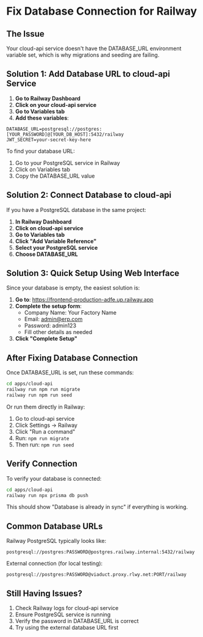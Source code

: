 # Fix Database Connection for Railway

## The Issue
Your cloud-api service doesn't have the DATABASE_URL environment variable set, which is why migrations and seeding are failing.

## Solution 1: Add Database URL to cloud-api Service

1. **Go to Railway Dashboard**
2. **Click on your cloud-api service**
3. **Go to Variables tab**
4. **Add these variables**:

```
DATABASE_URL=postgresql://postgres:[YOUR_PASSWORD]@[YOUR_DB_HOST]:5432/railway
JWT_SECRET=your-secret-key-here
```

To find your database URL:
1. Go to your PostgreSQL service in Railway
2. Click on Variables tab
3. Copy the DATABASE_URL value

## Solution 2: Connect Database to cloud-api

If you have a PostgreSQL database in the same project:

1. **In Railway Dashboard**
2. **Click on cloud-api service**
3. **Go to Variables tab**
4. **Click "Add Variable Reference"**
5. **Select your PostgreSQL service**
6. **Choose DATABASE_URL**

## Solution 3: Quick Setup Using Web Interface

Since your database is empty, the easiest solution is:

1. **Go to**: https://frontend-production-adfe.up.railway.app
2. **Complete the setup form**:
   - Company Name: Your Factory Name
   - Email: admin@erp.com
   - Password: admin123
   - Fill other details as needed
3. **Click "Complete Setup"**

## After Fixing Database Connection

Once DATABASE_URL is set, run these commands:

```bash
cd apps/cloud-api
railway run npm run migrate
railway run npm run seed
```

Or run them directly in Railway:
1. Go to cloud-api service
2. Click Settings → Railway
3. Click "Run a command"
4. Run: `npm run migrate`
5. Then run: `npm run seed`

## Verify Connection

To verify your database is connected:

```bash
cd apps/cloud-api
railway run npx prisma db push
```

This should show "Database is already in sync" if everything is working.

## Common Database URLs

Railway PostgreSQL typically looks like:
```
postgresql://postgres:PASSWORD@postgres.railway.internal:5432/railway
```

External connection (for local testing):
```
postgresql://postgres:PASSWORD@viaduct.proxy.rlwy.net:PORT/railway
```

## Still Having Issues?

1. Check Railway logs for cloud-api service
2. Ensure PostgreSQL service is running
3. Verify the password in DATABASE_URL is correct
4. Try using the external database URL first